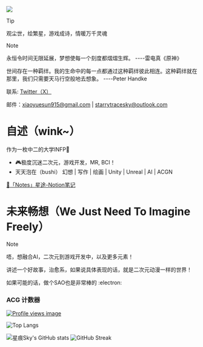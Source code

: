 ![](bg_dark.jpg)

> [!TIP]
> 观尘世，绘繁星，游戏成诗，情暖万千灵魂

> [!NOTE]
> 永恒令时间无限延展，梦想使每一个刻度都熠熠生辉。      ----雷电真《原神》
>
> 世间存在一种羁绊。我的生命中的每一点都通过这种羁绊彼此相连。这种羁绊就在那里，我们只需要天马行空般地去想象。      ----Peter Handke


联系: [Twitter（X）](https://x.com/starrysky_fy)

邮件：xiaoyuesun915@gmail.com | starrytracesky@outlook.com

# 自述（wink~）

作为一枚中二的大学INFP📘 

- 🎮极度沉迷二次元，游戏开发，MR, BCI！
- 天天泡在（bushi） 幻想 | 写作 | 绘画 | Unity | Unreal | AI | ACGN

[📖「Notes」星途-Notion笔记](https://yumihoshi.notion.site/Notes-1ea5e9d8b4b04d0888db741d8014b091?pvs=4)

# 未来畅想（We Just Need To Imagine Freely）

> [!NOTE]
> 唔，想融合AI，二次元到游戏开发中，以及更多元素！
> 
> 讲述一个好故事，治愈系，如果说具体表现的话，就是二次元动漫一样的世界！

如果可能的话，做个SAO也是非常棒的 :electron:


### ACG 计数器

[![Profile views image](https://starry-trace-sky-moe-counter.vercel.app/get/@starry-trace-sky-profile?theme=rule34)](https://github.com/StarrySky-skyler)


![Top Langs](https://starry-trace-sky-readme-stats.vercel.app/api/top-langs/?username=Yumihoshi&layout=donut&langs_count=5)

![星痕Sky's GitHub stats](https://starry-trace-sky-readme-stats.vercel.app/api?username=Yumihoshi&count_private=true&show_icons=true&theme=tokyonight)
![GitHub Streak](https://github-readme-streak-stats-seven-nu.vercel.app/?user=Yumihoshi&theme=tokyonight)
